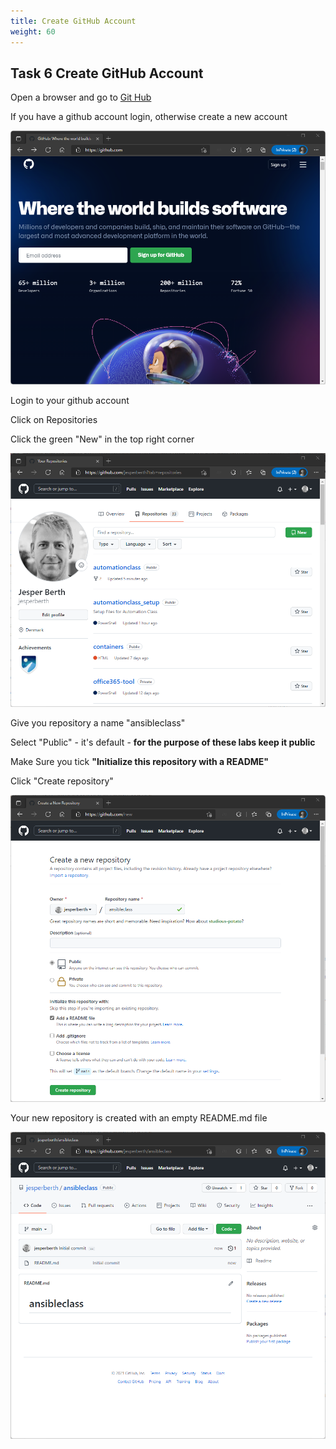 ```yaml
---
title: Create GitHub Account
weight: 60
---
```


## Task 6 Create GitHub Account

Open a browser and go to [Git Hub](https://github.com)

If you have a github account login, otherwise create a new account

![Alt text](images/005_create_github.png?raw=true "Create GitHub Account")

Login to your github account

Click on Repositories

Click the green "New" in the top right corner

![Alt text](images/006_login_github.png?raw=true "Login GitHub")

Give you repository a name "ansibleclass"

Select "Public" - it's default - **for the purpose of these labs keep it public**

Make Sure you tick **"Initialize this repository with a README"**

Click "Create repository"

![Alt text](images/007_newrepo_github.png?raw=true "Create Repo")

Your new repository is created with an empty README.md file

![Alt text](images/008_newrepo_created_github.png?raw=true "New Repo")
